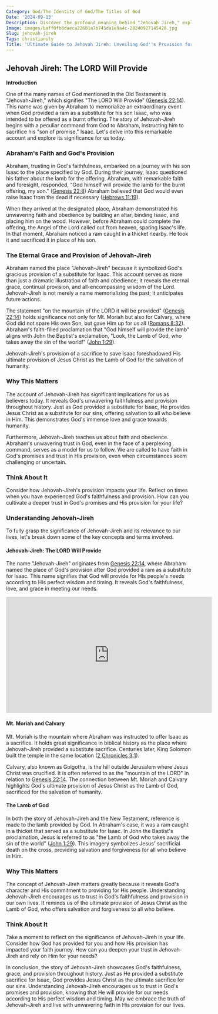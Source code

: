 ```yaml
---
Category: God/The Identity of God/The Titles of God
Date: '2024-09-13'
Description: Discover the profound meaning behind "Jehovah Jireh," exploring its significance in biblical context and how it relates to divine provision and faith.
Image: images/baff0fb8daeca22601a7b745da1e9a4c-20240927145426.jpg
Slug: jehovah-jireh
Tags: christianity
Title: 'Ultimate Guide to Jehovah Jireh: Unveiling God''s Provision for Christian Living'
---
```


## Jehovah Jireh: The LORD Will Provide

**Introduction**

One of the many names of God mentioned in the Old Testament is "Jehovah-Jireh," which signifies "The LORD Will Provide" ([Genesis 22:14](https://www.bibleref.com/Genesis/22/Genesis-22-14.html)). This name was given by Abraham to memorialize an extraordinary event when God provided a ram as a substitute for his son Isaac, who was intended to be offered as a burnt offering. The story of Jehovah-Jireh begins with a peculiar command from God to Abraham, instructing him to sacrifice his "son of promise," Isaac. Let's delve into this remarkable account and explore its significance for us today.

### Abraham's Faith and God's Provision

Abraham, trusting in God's faithfulness, embarked on a journey with his son Isaac to the place specified by God. During their journey, Isaac questioned his father about the lamb for the offering. Abraham, with remarkable faith and foresight, responded, "God himself will provide the lamb for the burnt offering, my son." ([Genesis 22:8](https://www.bibleref.com/Genesis/22/Genesis-22-8.html)) Abraham believed that God would even raise Isaac from the dead if necessary ([Hebrews 11:19](https://www.bibleref.com/Hebrews/11/Hebrews-11-19.html)).

When they arrived at the designated place, Abraham demonstrated his unwavering faith and obedience by building an altar, binding Isaac, and placing him on the wood. However, before Abraham could complete the offering, the Angel of the Lord called out from heaven, sparing Isaac's life. In that moment, Abraham noticed a ram caught in a thicket nearby. He took it and sacrificed it in place of his son.

### The Eternal Grace and Provision of Jehovah-Jireh

Abraham named the place "Jehovah-Jireh" because it symbolized God's gracious provision of a substitute for Isaac. This account serves as more than just a dramatic illustration of faith and obedience; it reveals the eternal grace, continual provision, and all-encompassing wisdom of the Lord. Jehovah-Jireh is not merely a name memorializing the past; it anticipates future actions.

The statement "on the mountain of the LORD it will be provided" ([Genesis 22:14](https://www.bibleref.com/Genesis/22/Genesis-22-14.html)) holds significance not only for Mt. Moriah but also for Calvary, where God did not spare His own Son, but gave Him up for us all ([Romans 8:32](https://www.bibleref.com/Romans/8/Romans-8-32.html)). Abraham's faith-filled proclamation that "God himself will provide the lamb" aligns with John the Baptist's exclamation, "Look, the Lamb of God, who takes away the sin of the world!" ([John 1:29](https://www.bibleref.com/John/1/John-1-29.html)).

Jehovah-Jireh's provision of a sacrifice to save Isaac foreshadowed His ultimate provision of Jesus Christ as the Lamb of God for the salvation of humanity.

### Why This Matters

The account of Jehovah-Jireh has significant implications for us as believers today. It reveals God's unwavering faithfulness and provision throughout history. Just as God provided a substitute for Isaac, He provides Jesus Christ as a substitute for our sins, offering salvation to all who believe in Him. This demonstrates God's immense love and grace towards humanity.

Furthermore, Jehovah-Jireh teaches us about faith and obedience. Abraham's unwavering trust in God, even in the face of a perplexing command, serves as a model for us to follow. We are called to have faith in God's promises and trust in His provision, even when circumstances seem challenging or uncertain.

### Think About It

Consider how Jehovah-Jireh's provision impacts your life. Reflect on times when you have experienced God's faithfulness and provision. How can you cultivate a deeper trust in God's promises and His provision for your life?

### Understanding Jehovah-Jireh

To fully grasp the significance of Jehovah-Jireh and its relevance to our lives, let's break down some of the key concepts and terms involved.

#### Jehovah-Jireh: The LORD Will Provide

The name "Jehovah-Jireh" originates from [Genesis 22:14](https://www.bibleref.com/Genesis/22/Genesis-22-14.html), where Abraham named the place of God's provision after God provided a ram as a substitute for Isaac. This name signifies that God will provide for His people's needs according to His perfect wisdom and timing. It reveals God's faithfulness, love, and grace in meeting our needs.


<iframe width="560" height="315" src="https://www.youtube.com/embed/_McOIEud5hg" frameborder="0" allow="autoplay; encrypted-media" allowfullscreen></iframe>


#### Mt. Moriah and Calvary

Mt. Moriah is the mountain where Abraham was instructed to offer Isaac as a sacrifice. It holds great significance in biblical history as the place where Jehovah-Jireh provided a substitute sacrifice. Centuries later, King Solomon built the temple in the same location ([2 Chronicles 3:1](https://www.bibleref.com/2-Chronicles/3/2-Chronicles-3-1.html)).

Calvary, also known as Golgotha, is the hill outside Jerusalem where Jesus Christ was crucified. It is often referred to as the "mountain of the LORD" in relation to [Genesis 22:14](https://www.bibleref.com/Genesis/22/Genesis-22-14.html). The connection between Mt. Moriah and Calvary highlights God's ultimate provision of Jesus Christ as the Lamb of God, sacrificed for the salvation of humanity.

#### The Lamb of God

In both the story of Jehovah-Jireh and the New Testament, reference is made to the lamb provided by God. In Abraham's case, it was a ram caught in a thicket that served as a substitute for Isaac. In John the Baptist's proclamation, Jesus is referred to as "the Lamb of God who takes away the sin of the world" ([John 1:29](https://www.bibleref.com/John/1/John-1-29.html)). This imagery symbolizes Jesus' sacrificial death on the cross, providing salvation and forgiveness for all who believe in Him.

### Why This Matters

The concept of Jehovah-Jireh matters greatly because it reveals God's character and His commitment to providing for His people. Understanding Jehovah-Jireh encourages us to trust in God's faithfulness and provision in our own lives. It reminds us of the ultimate provision of Jesus Christ as the Lamb of God, who offers salvation and forgiveness to all who believe.

### Think About It

Take a moment to reflect on the significance of Jehovah-Jireh in your life. Consider how God has provided for you and how His provision has impacted your faith journey. How can you deepen your trust in Jehovah-Jireh and rely on Him for your needs?

In conclusion, the story of Jehovah-Jireh showcases God's faithfulness, grace, and provision throughout history. Just as He provided a substitute sacrifice for Isaac, God provides Jesus Christ as the ultimate sacrifice for our sins. Understanding Jehovah-Jireh encourages us to trust in God's promises and provision, knowing that He will provide for our needs according to His perfect wisdom and timing. May we embrace the truth of Jehovah-Jireh and live with unwavering faith in His provision for our lives.